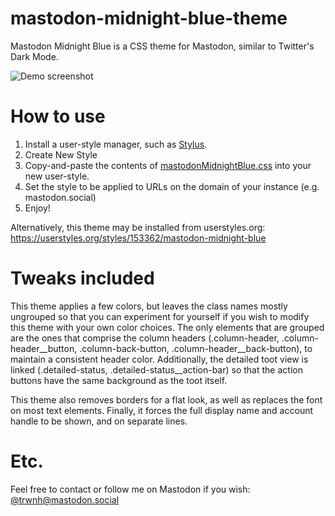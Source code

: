 # mastodon-midnight-blue-theme
Mastodon Midnight Blue is a CSS theme for Mastodon, similar to Twitter's Dark Mode. 

![Demo screenshot](https://github.com/trwnh/mastodon-midnight-blue-theme/blob/master/chrome_2017-12-26_08-20-00.png?raw=true)

# How to use
1. Install a user-style manager, such as [Stylus](https://github.com/openstyles/stylus).
2. Create New Style
3. Copy-and-paste the contents of [mastodonMidnightBlue.css](https://github.com/trwnh/mastodon-midnight-blue-theme/blob/master/mastodonMidnightBlue.css) into your new user-style.
4. Set the style to be applied to URLs on the domain of your instance (e.g. mastodon.social)
5. Enjoy!

Alternatively, this theme may be installed from userstyles.org: https://userstyles.org/styles/153362/mastodon-midnight-blue

# Tweaks included
This theme applies a few colors, but leaves the class names mostly ungrouped so that you can experiment for yourself if you wish to modify this theme with your own color choices. The only elements that are grouped are the ones that comprise the column headers (.column-header, .column-header__button, .column-back-button, .column-header__back-button), to maintain a consistent header color. Additionally, the detailed toot view is linked (.detailed-status, .detailed-status__action-bar) so that the action buttons have the same background as the toot itself.

This theme also removes borders for a flat look, as well as replaces the font on most text elements. Finally, it forces the full display name and account handle to be shown, and on separate lines.

# Etc.
Feel free to contact or follow me on Mastodon if you wish: [@trwnh@mastodon.social](http://mastodon.social/@trwnh)
